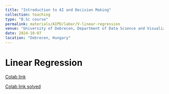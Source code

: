 ```yaml
---
title: "Introduction to AI and Decision Making"
collection: teaching
type: "B.Sc course"
permalink: materials/AIPD/labor/V-linear-regression
venue: "University of Debrecen, Department of Data Science and Visualization"
date: 2024-10-07
location: "Debrecen, Hungary"
---
```


# Linear Regression

[Colab link](https://colab.research.google.com/drive/1sIXiLMUMcxdY4gyF4Ex2p3RKx1qy43eR)

[Colab link solved](https://colab.research.google.com/drive/1EaR0ro3CO6Ccq2Noi06xeLpGdCjH7cro?authuser=2)
